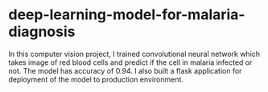 # deep-learning-model-for-malaria-diagnosis
In this computer vision project, I trained convolutional neural network which takes image of red blood cells and predict if the cell in malaria infected or not. The model has accuracy of 0.94. I also built a flask application for deployment of the model to production environment.
